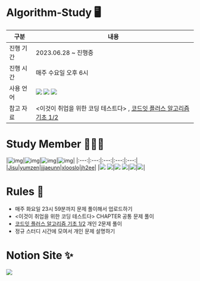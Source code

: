 # Algorithm-Study 🖥️

|구분|내용|
|---|---|
|진행 기간|2023.06.28 ~ 진행중|
|진행 시간|매주 수요일 오후 6시|
|사용 언어|<img src="https://img.shields.io/badge/Python-3776AB?style=flat-square&logo=PYTHON&logoColor=white"/> <img src="https://img.shields.io/badge/C++-3776AB?style=flat-square&logo=cplusplus&logoColor=white"/> <img src="https://img.shields.io/badge/JAVA-3776AB?style=flat-square&logo=java&logoColor=white"/>|
|참고 자료|<이것이 취업을 위한 코딩 테스트다> , [코드잇 플러스 알고리즘 기초 1/2](https://code.plus/course/41)|

# Study Member 🧑‍🤝‍🧑
|![img](https://avatars.githubusercontent.com/u/92006284?v=4)|![img](https://avatars.githubusercontent.com/u/109282927?v=4)|![img](https://avatars.githubusercontent.com/u/81541308?v=4)|![img](https://avatars.githubusercontent.com/u/109078547?v=4)|
|:---:|:---:|:---:|:---:|:---:|
|[Jisu](https://github.com/jsomnium)|[yumzen](https://github.com/yumzen)|[jjjaeunn](https://github.com/JaeEunSeo)|[xlooslo](https://github.com/xlooslo)|[jh2ee](https://github.com/jh2ee)|
|<img src="https://img.shields.io/badge/Python-3776AB?style=flat-square&logo=PYTHON&logoColor=white"/> <img src="https://img.shields.io/badge/C++-3776AB?style=flat-square&logo=cplusplus&logoColor=white"/>|<img src="https://img.shields.io/badge/Python-3776AB?style=flat-square&logo=PYTHON&logoColor=white"/> <img src="https://img.shields.io/badge/JAVA-3776AB?style=flat-square&logo=java&logoColor=white"/>|<img src="https://img.shields.io/badge/Python-3776AB?style=flat-square&logo=PYTHON&logoColor=white"/>|<img src="https://img.shields.io/badge/Python-3776AB?style=flat-square&logo=PYTHON&logoColor=white"/>|


# Rules 📑

* 매주 화요일 23시 59분까지 문제 풀이해서 업로드하기
* <이것이 취업을 위한 코딩 테스트다> CHAPTER 공통 문제 풀이
* [코드잇 플러스 알고리즘 기초 1/2](https://code.plus/course/41) 개인 2문제 풀이
* 정규 스터디 시간에 모여서 개인 문제 설명하기

# Notion Site :sparkles:
<a href="https://natural-tablecloth-2f9.notion.site/Algorithm-Git-Study-0ef3bdd60b43419197401ca9a16cf454?pvs=4" rel="nofollow"><img src="https://camo.githubusercontent.com/a2861d3998e9c83fb2d6d597da4dfc3733f994e74c0285320cce82af826fa1eb/68747470733a2f2f696d672e736869656c64732e696f2e2f62616467652f4e6f74696f6e2d3030303030303f7374796c653d666f722d7468652d6261646765266c6f676f3d6e6f74696f6e266c6f676f436f6c6f723d7768697465" data-canonical-src="https://img.shields.io./badge/Notion-000000?style=for-the-badge&amp;logo=notion&amp;logoColor=white" style="max-width: 100%;"></a>
